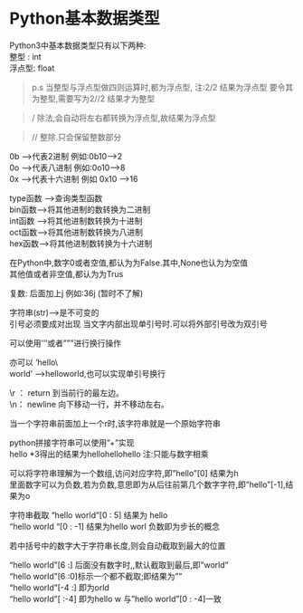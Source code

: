 # Python基本数据类型

Python3中基本数据类型只有以下两种:</br>
整型 : int</br>
浮点型: float</br>

>p.s 当整型与浮点型做四则运算时,都为浮点型,
>注:2/2 结果为浮点型  要令其为整型,需要写为2//2 结果才为整型

>/ 除法,会自动将左右都转换为浮点型,故结果为浮点型

>// 整除.只会保留整数部分

0b  —>代表2进制  例如:0b10—>2</br>
0o  —>代表八进制 例如:0o10—>8</br>
0x  —>代表十六进制  例如 0x10 —>16</br>

type函数 —>查询类型函数</br>
bin函数—>将其他进制的数转换为二进制</br>
int函数 —>将其他进制数转换为十进制</br>
oct函数—>将其他进制数转换为八进制</br>
hex函数—>将其他进制数转换为十六进制</br>

在Python中,数字0或者空值,都认为为False.其中,None也认为为空值</br>
其他值或者非空值,都认为为Trus 

复数: 后面加上j 例如:36j   (暂时不了解)

字符串(str)-->是不可变的</br>
引号必须要成对出现
当文字内部出现单引号时.可以将外部引号改为双引号  

可以使用’’’或者”””进行换行操作

亦可以
’hello\\</br>
world’  ——>helloworld,也可以实现单引号换行

\r ： return 到当前行的最左边。</br>
\n： newline 向下移动一行，并不移动左右。

当一个字符串前面加上一个r时,该字符串就是一个原始字符串

python拼接字符串可以使用”+”实现</br>
hello *3得出的结果为hellohellohello
注:只能与数字相乘 

可以将字符串理解为一个数组,访问对应字符,即”hello”[0]  结果为h</br>
里面数字可以为负数,若为负数,意思即为从后往前第几个数字字符,即”hello”[-1],结果为o

字符串截取  “hello world”[0 : 5]  结果为 hello</br>
“hello world “[0 : -1] 结果为hello worl  负数即为步长的概念

若中括号中的数字大于字符串长度,则会自动截取到最大的位置 

“hello world”[6 :] 后面没有数字时,,默认截取到最后,即”world”</br>
“hello world”[6 :0]标示一个都不截取;即结果为””</br>
“hello world”[-4 :] 即为orld</br>
“hello world”[ :-4] 即为hello w  与”hello world”[0 : -4]一致
